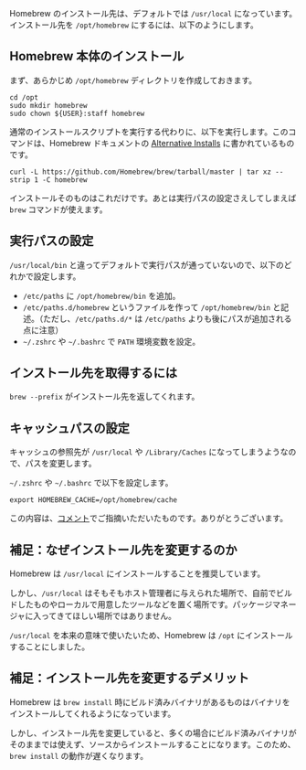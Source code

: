 <!--
title:   Homebrew のインストール先を変更する
tags:    homebrew
id:      601f5612bd3f8a21cc41
private: false
-->
Homebrew のインストール先は、デフォルトでは `/usr/local` になっています。
インストール先を `/opt/homebrew` にするには、以下のようにします。

## Homebrew 本体のインストール

まず、あらかじめ `/opt/homebrew` ディレクトリを作成しておきます。

```shell-session
cd /opt
sudo mkdir homebrew
sudo chown ${USER}:staff homebrew
```

通常のインストールスクリプトを実行する代わりに、以下を実行します。このコマンドは、Homebrew ドキュメントの [Alternative Installs](https://github.com/Homebrew/brew/blob/master/docs/Installation.md#alternative-installs) に書かれているものです。

```shell-session
curl -L https://github.com/Homebrew/brew/tarball/master | tar xz --strip 1 -C homebrew
```

インストールそのものはこれだけです。あとは実行パスの設定さえしてしまえば `brew` コマンドが使えます。

## 実行パスの設定

`/usr/local/bin` と違ってデフォルトで実行パスが通っていないので、以下のどれかで設定します。

* `/etc/paths` に `/opt/homebrew/bin` を追加。
* `/etc/paths.d/homebrew` というファイルを作って `/opt/homebrew/bin` と記述。（ただし、`/etc/paths.d/*` は `/etc/paths` よりも後にパスが追加される点に注意）
* `~/.zshrc` や `~/.bashrc` で `PATH` 環境変数を設定。

## インストール先を取得するには

`brew --prefix` がインストール先を返してくれます。

## キャッシュパスの設定

キャッシュの参照先が `/usr/local` や `/Library/Caches` になってしまうようなので、パスを変更します。

`~/.zshrc` や `~/.bashrc` で以下を設定します。

```
export HOMEBREW_CACHE=/opt/homebrew/cache
```

この内容は、[コメント](http://qiita.com/usamik26/items/601f5612bd3f8a21cc41#comment-21e0df472b6c5949fb75)でご指摘いただいたものです。ありがとうございます。

## 補足：なぜインストール先を変更するのか

Homebrew は `/usr/local` にインストールすることを推奨しています。

しかし、`/usr/local` はそもそもホスト管理者に与えられた場所で、自前でビルドしたものやローカルで用意したツールなどを置く場所です。パッケージマネージャに入ってきてほしい場所ではありません。

`/usr/local` を本来の意味で使いたいため、Homebrew は `/opt` にインストールすることにしました。

## 補足：インストール先を変更するデメリット

Homebrew は `brew install` 時にビルド済みバイナリがあるものはバイナリをインストールしてくれるようになっています。

しかし、インストール先を変更していると、多くの場合にビルド済みバイナリがそのままでは使えず、ソースからインストールすることになります。このため、`brew install` の動作が遅くなります。